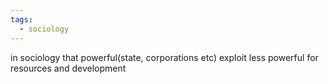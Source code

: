 ```yaml
---
tags:
  - sociology
---
```



in sociology
that powerful(state, corporations etc) exploit less powerful for resources and development
